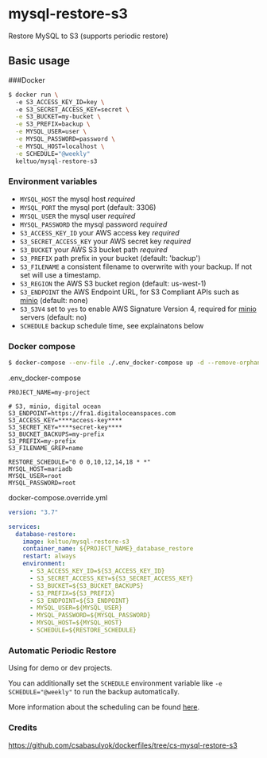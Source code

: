 # mysql-restore-s3

Restore MySQL to S3 (supports periodic restore)

## Basic usage

###Docker
```sh
$ docker run \ 
  -e S3_ACCESS_KEY_ID=key \ 
  -e S3_SECRET_ACCESS_KEY=secret \
  -e S3_BUCKET=my-bucket \
  -e S3_PREFIX=backup \
  -e MYSQL_USER=user \
  -e MYSQL_PASSWORD=password \
  -e MYSQL_HOST=localhost \
  -e SCHEDULE="@weekly"
  keltuo/mysql-restore-s3
```

### Environment variables

- `MYSQL_HOST` the mysql host *required*
- `MYSQL_PORT` the mysql port (default: 3306)
- `MYSQL_USER` the mysql user *required*
- `MYSQL_PASSWORD` the mysql password *required*
- `S3_ACCESS_KEY_ID` your AWS access key *required*
- `S3_SECRET_ACCESS_KEY` your AWS secret key *required*
- `S3_BUCKET` your AWS S3 bucket path *required*
- `S3_PREFIX` path prefix in your bucket (default: 'backup')
- `S3_FILENAME` a consistent filename to overwrite with your backup.  If not set will use a timestamp.
- `S3_REGION` the AWS S3 bucket region (default: us-west-1)
- `S3_ENDPOINT` the AWS Endpoint URL, for S3 Compliant APIs such as [minio](https://minio.io) (default: none)
- `S3_S3V4` set to `yes` to enable AWS Signature Version 4, required for [minio](https://minio.io) servers (default: no)
- `SCHEDULE` backup schedule time, see explainatons below

### Docker compose
```sh
$ docker-compose --env-file ./.env_docker-compose up -d --remove-orphans
```
.env_docker-compose
```dotenv
PROJECT_NAME=my-project

# S3, minio, digital ocean
S3_ENDPOINT=https://fra1.digitaloceanspaces.com
S3_ACCESS_KEY=****access-key****
S3_SECRET_KEY=****secret-key****
S3_BUCKET_BACKUPS=my-prefix
S3_PREFIX=my-prefix
S3_FILENAME_GREP=name

RESTORE_SCHEDULE="0 0 0,10,12,14,18 * *"
MYSQL_HOST=mariadb
MYSQL_USER=root
MYSQL_PASSWORD=root

```
docker-compose.override.yml
```yml
version: "3.7"

services:
  database-restore:
    image: keltuo/mysql-restore-s3
    container_name: ${PROJECT_NAME}_database_restore
    restart: always
    environment:
      - S3_ACCESS_KEY_ID=${S3_ACCESS_KEY_ID}
      - S3_SECRET_ACCESS_KEY=${S3_SECRET_ACCESS_KEY}
      - S3_BUCKET=${S3_BUCKET_BACKUPS}
      - S3_PREFIX=${S3_PREFIX}
      - S3_ENDPOINT=${S3_ENDPOINT}
      - MYSQL_USER=${MYSQL_USER}
      - MYSQL_PASSWORD=${MYSQL_PASSWORD}
      - MYSQL_HOST=${MYSQL_HOST}
      - SCHEDULE=${RESTORE_SCHEDULE}

```

### Automatic Periodic Restore
Using for demo or dev projects.

You can additionally set the `SCHEDULE` environment variable like `-e SCHEDULE="@weekly"` to run the backup automatically.

More information about the scheduling can be found [here](http://godoc.org/github.com/robfig/cron#hdr-Predefined_schedules).

### Credits 
https://github.com/csabasulyok/dockerfiles/tree/cs-mysql-restore-s3
